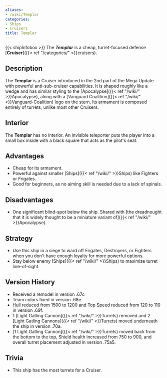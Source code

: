 ```yaml
---
aliases:
- /wiki/Templar
categories:
- Ships
- Cruisers
title: Templar
---
```


{{< shipInfobox >}} The **_Templar_** is a cheap, turret-focused defense [**Cruiser**]({{< ref "/categories/" >}}cruisers).

## Description

The **Templar** is a Cruiser introduced in the 2nd part of the Mega Update with powerful anti-sub-cruiser capabilities. It is shaped roughly like a wedge and has similar styling to the [Apocalypse]({{< ref "/wiki/" >}}Apocalypse), along with a [Vanguard Coalition]({{< ref "/wiki/" >}}Vanguard-Coalition) logo on the stern. Its armament is composed entirely of turrets, unlike most other Cruisers.

## Interior

The **Templar** has no interior. An invisible teleporter puts the player into a small box inside with a black square that acts as the pilot's seat.

## Advantages

- Cheap for its armament.
- Powerful against smaller [Ships]({{< ref "/wiki/" >}}Ships) like Fighters or Frigates.
- Good for beginners, as no aiming skill is needed due to a lack of spinals.

## Disadvantages

- One significant blind-spot below the ship. Shared with [the dreadnought that it is widely thought to be a miniature variant of]({{< ref "/wiki/" >}}Apocalypse).

## Strategy

- Use this ship in a siege to ward off Frigates, Destroyers, or Fighters when you don't have enough loyalty for more powerful options.
- Stay below enemy [Ships]({{< ref "/wiki/" >}}Ships) to maximize turret line-of-sight.

## Version History 

- Received a remodel in version .67c
- Team colors fixed in version .68e.
- Hull reduced from 1500 to 1200 and Top Speed reduced from 120 to 110 in version .69f.
- 1 [Light Gatling Cannon]({{< ref "/wiki/" >}}Turrets) removed and 2 [Light Gatling Cannons]({{< ref "/wiki/" >}}Turrets) moved underneath the ship in version .70a.
- [1 Light Gatling Cannon]({{< ref "/wiki/" >}}Turrets) moved back from the bottom to the top, Shield health increased from 750 to 900, and overall turret placement adjusted in version .75a5.

## Trivia

- This ship has the most turrets for a Cruiser.